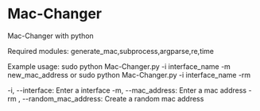 # Mac-Changer
Mac-Changer with python

Required modules: generate_mac,subprocess,argparse,re,time

Example usage: sudo python Mac-Changer.py -i interface_name -m new_mac_address or sudo python Mac-Changer.py -i interface_name -rm

-i, --interface: Enter a interface
-m, --mac_address: Enter a mac address
-rm , --random_mac_address: Create a random mac address
